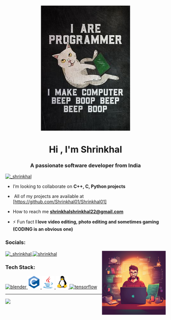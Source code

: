<p align="center">
  <img src="https://github.com/Shrinkhal01/Shrinkhal01/blob/main/Metal%20Poster%20Programmer%20Cat.jpg" alt="logo">
</p>

<h1 align="center">Hi , I'm Shrinkhal</h1>
<h3 align="center">A passionate software developer from India</h3>

<p align="left">
  <a href="https://twitter.com/_shrinkhal" target="blank">
    <img src="https://img.shields.io/twitter/follow/_shrinkhal?logo=twitter&style=for-the-badge" alt="_shrinkhal" />
  </a>
</p>

-  I’m looking to collaborate on **C++, C, Python projects**

- ‍ All of my projects are available at [https://github.com/Shrinkhal01/Shrinkhal01]

-  How to reach me **shrinkhalshrinkhal22@gmail.com**

- ⚡ Fun fact **I love video editing, photo editing and sometimes gaming (CODING is an obvious one)**

<h3 align="left"> Socials:</h3>
<img align="right" alt="coding" width="200" src="https://github.com/Shrinkhal01/Shrinkhal01/blob/main/A%20determined%20individual.jpg">
<p align="left">
  <a href="https://twitter.com/_shrinkhal" target="blank">
    <img align="center" src="https://raw.githubusercontent.com/rahuldkjain/github-profile-readme-generator/master/src/images/icons/Social/twitter.svg" alt="_shrinkhal" height="30" width="40" />
  </a>
  <a href="https://www.leetcode.com/shrinkhal" target="blank">
    <img align="center" src="https://raw.githubusercontent.com/rahuldkjain/github-profile-readme-generator/master/src/images/icons/Social/leet-code.svg" alt="shrinkhal" height="30" width="40" />
  </a>
</p>

<h3 align="left"> Tech Stack:</h3>
<p align="left">
  <a href="https://www.blender.org/" target="_blank" rel="noreferrer">
    <img src="https://download.blender.org/branding/community/blender_community_badge_white.svg" alt="blender" width="40" height="40" />
  </a>
  <a href="https://www.cprogramming.com/" target="_blank" rel="noreferrer">
    <img src="https://raw.githubusercontent.com/devicons/devicon/master/icons/c/c-original.svg" alt="c" width="40" height="40" />
  </a>
  <a href="https://www.java.com" target="_blank" rel="noreferrer">
    <img src="https://raw.githubusercontent.com/devicons/devicon/master/icons/java/java-original.svg" alt="java" width="40" height="40" />
  </a>
  <a href="https://www.linux.org/" target="_blank" rel="noreferrer">
    <img src="https://raw.githubusercontent.com/devicons/devicon/master/icons/linux/linux-original.svg" alt="linux" width="40" height="40" />
  </a>
  <a href="https://www.tensorflow.org" target="_blank" rel="noreferrer">
    <img src="https://www.vectorlogo.zone/logos/tensorflow/tensorflow-icon.svg" alt="tensorflow" width="40" height="40" />
  </a>
</p>

---

[![](https://visitcount.itsvg.in/api?id=Shrinkhal01&icon=0&color=0)](https://visitcount.itsvg.in)

